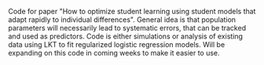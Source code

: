 
Code for paper "How to optimize student learning using student models that adapt rapidly to individual differences".
General idea is that population parameters will necessarily lead to systematic errors, that can be tracked and used as predictors.
Code is either simulations or analysis of existing data using LKT to fit regularized logistic regression models.
Will be expanding on this code in coming weeks to make it easier to use.
